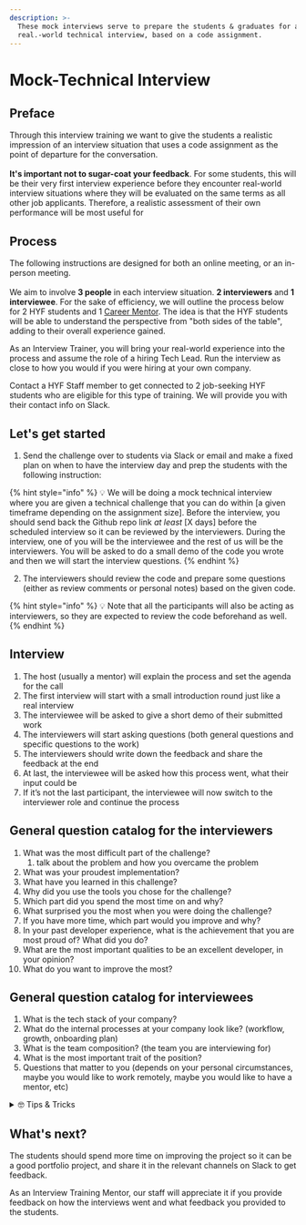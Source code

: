 ```yaml
---
description: >-
  These mock interviews serve to prepare the students & graduates for a
  real.-world technical interview, based on a code assignment.
---
```


# Mock-Technical Interview

## Preface

Through this interview training we want to give the students a realistic impression of an interview situation that uses a code assignment as the point of departure for the conversation.\
\
**It's important not to sugar-coat your feedback**. For some students, this will be their very first interview experience before they encounter real-world interview situations where they will be evaluated on the same terms as all other job applicants. Therefore, a realistic assessment of their own performance will be most useful for&#x20;

## Process

The following instructions are designed for both an online meeting, or an in-person meeting.\
\
We aim to involve **3 people** in each interview situation. **2 interviewers** and **1 interviewee**. For the sake of efficiency, we will outline the process below for 2 HYF students and 1 [Career Mentor](../). The idea is that the HYF students will be able to understand the perspective from "both sides of the table", adding to their overall experience gained.

As an Interview Trainer, you will bring your real-world experience into the process and assume the role of a hiring Tech Lead. Run the interview as close to how you would if you were hiring at your own company.

Contact a HYF Staff member to get connected to 2 job-seeking HYF students who are eligible for this type of training. We will provide you with their contact info on Slack.

## Let's get started

1. Send the challenge over to students via Slack or email and make a fixed plan on when to have the interview day and prep the students with the following instruction:

{% hint style="info" %}
💡 We will be doing a mock technical interview where you are given a technical challenge that you can do within \[a given timeframe depending on the assignment size]. Before the interview, you should send back the Github repo link _at least_ \[X days] before the scheduled interview so it can be reviewed by the interviewers. During the interview, one of you will be the interviewee and the rest of us will be the interviewers. You will be asked to do a small demo of the code you wrote and then we will start the interview questions.
{% endhint %}

2. The interviewers should review the code and prepare some questions (either as review comments or personal notes) based on the given code.

{% hint style="info" %}
💡 Note that all the participants will also be acting as interviewers, so they are expected to review the code beforehand as well.
{% endhint %}

## Interview

1. The host (usually a mentor) will explain the process and set the agenda for the call
2. The first interview will start with a small introduction round just like a real interview
3. The interviewee will be asked to give a short demo of their submitted work
4. The interviewers will start asking questions (both general questions and specific questions to the work)
5. The interviewers should write down the feedback and share the feedback at the end
6. At last, the interviewee will be asked how this process went, what their input could be
7. If it’s not the last participant, the interviewee will now switch to the interviewer role and continue the process

## General question catalog for the interviewers

1. What was the most difficult part of the challenge?
   1. talk about the problem and how you overcame the problem
2. What was your proudest implementation?
3. What have you learned in this challenge?
4. Why did you use the tools you chose for the challenge?
5. Which part did you spend the most time on and why?
6. What surprised you the most when you were doing the challenge?
7. If you have more time, which part would you improve and why?
8. In your past developer experience, what is the achievement that you are most proud of? What did you do?
9. What are the most important qualities to be an excellent developer, in your opinion?
10. What do you want to improve the most?

## General question catalog for interviewees

1. What is the tech stack of your company?
2. What do the internal processes at your company look like? (workflow, growth, onboarding plan)
3. What is the team composition? (the team you are interviewing for)
4. What is the most important trait of the position?
5. Questions that matter to you (depends on your personal circumstances, maybe you would like to work remotely, maybe you would like to have a mentor, etc)

<details>

<summary>🤓 Tips &#x26; Tricks</summary>

1. If you feel nervous, ask one of your prepared questions.

<!---->

2. Talk about technical and non-technical interests and passions (hobbies) because technical interviewers very likely will be your teammates in the future, and they would also be interested to know who you are.&#x20;
3. Use the [interviewers’ question catalog](mock-technical-interview.md#general-question-catalog-for-interviewees) to formulate answers and maybe record them to see how they sound.

</details>

## What's next?

The students should spend more time on improving the project so it can be a good portfolio project, and share it in the relevant channels on Slack to get feedback.

As an Interview Training Mentor, our staff will appreciate it if you provide feedback on how the interviews went and what feedback you provided to the students.
